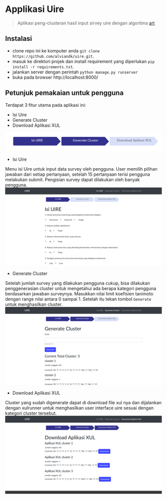 # Applikasi Uire
> Aplikasi peng-clusteran hasil input sirvey uire dengan algoritma [art] 

[art]: https://en.wikipedia.org/wiki/Algorithmic_art

## Instalasi
- clone repo ini ke komputer anda `git clone https://github.com/alviandk/uire.git`.
- masuk ke direktori projek dan install requirement yang diperlukan `pip install -r requirements.txt`.
- jalankan server dengan perintah `python manage.py runserver`
- buka pada browser http://localhost:8000/

## Petunjuk pemakaian untuk pengguna

Terdapat 3 fitur utama pada aplikasi ini:
- Isi Uire
- Generate Cluster
- Download Aplikasi XUL

![](img/main_menu.png)

- Isi Uire

Menu isi Uire untuk input data survey oleh pengguna. 
User memilih pilihan jawaban dari setiap pertanyaan, setelah 15 pertanyaan terisi pengguna melakukan submit.
Pengisian survey dapat dilakukan oleh banyak pengguna.
![](img/isi_uire.png)

- Generate Cluster

Setelah jumlah survey yang dilakukan pengguna cukup, bisa dilakukan penggenerasian cluster untuk mengetahui ada berapa 
kategori pengguna berdasarkan jawaban surveynya. Masukkan nilai limit koefisien tanimoto dengan range nilai antara 0 sampai 1.
Setelah itu tekan tombol `Generate` untuk menghasilkan cluster.
![](img/generate_cluster.png)

- Download Aplikasi XUL

Cluster yang sudah digenerate dapat di download file xul nya dan dijalankan dengan xulrunner untuk menghasilkan user interface
uire sesuai dengan kategori cluster tersebut.
![](img/download_xul.png)





